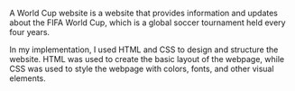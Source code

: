 A World Cup website is a website that provides information and updates about the FIFA World Cup, which is a global soccer tournament held every four years.

In my implementation, I used HTML and CSS to design and structure the website. HTML was used to create the basic layout of the webpage, while CSS was used to style the webpage with colors, fonts, and other visual elements.
